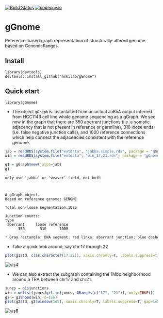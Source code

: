 [![Build Status](https://travis-ci.org/mskilab/gGnome.svg?branch=master)](https://travis-ci.org/mskilab/gGnome)
[![codecov.io](https://img.shields.io/codecov/c/github/mskilab/gGnome.svg)](https://codecov.io/github/mskilab/gGnome?branch=master)

# gGnome
Reference-based graph representation of structurally-altered genome based on GenomicRanges.

## Install
```
library(devtools)
devtools::install_github("mskilab/gGnome")
```

## Quick start
```
library(gGnome)
```

* The object `gGraph` is instantaited from an actual JaBbA output inferred from HCC1143 cell line whole genome sequencing as a gGraph. We see now in the graph that there are 350 aberrant junctions (i.e. a somatic adjacency that is not present in reference or germline), 310 loose ends (i.e. false negative junction calls), and 1000 reference connections which help connect the adjacencies consistent with the reference genome.


```R
jab = readRDS(system.file("extdata", "jabba.simple.rds", package = "gGnome"))
win = readRDS(system.file("extdata", "win_17.21.rds", package = "gGnome"))

g1 = gGraph$new(jabba=jab)
g1
```

    only use 'jabba' or 'weaver' field, not both



    A gGraph object.
    Based on reference genome: GENOME
    
    Total non-loose segmentation:1025
    
    Junction counts:
    type
     aberrant     loose reference 
          350       310      1000 



```R
* Gray rectangle: DNA segment; red links: aberrant junction; blue dashed: loose ends; gray link: reference adjacency.
```

* Take a quick look around, say chr 17 through 22

```R
plot(g1$td, c(as.character(17:22)), xaxis.chronly=T, labels.suppress=T, gap=1e7, xaxis.cex.tick=0.5)
```

![vis4](../master/inst/extdata/images/output_13_0.png)


* We can also extract the subgraph containing the 1Mbp neighborhood around a TRA between chr17 and chr21.


```R
juncs = g1$junctions
win = unlist(juncs[grl.in(juncs, GRanges(c("17", "21")), only=TRUE)])
g2 = g1$hood(win, d=1e6)
plot(g2$td, g2$window(1e5), xaxis.chronly=T, labels.suppress=T, gap=1e5, xaxis.cex.tick=0.5)
```

![vis6](../master/inst/extdata/images/output_17_0.png)
